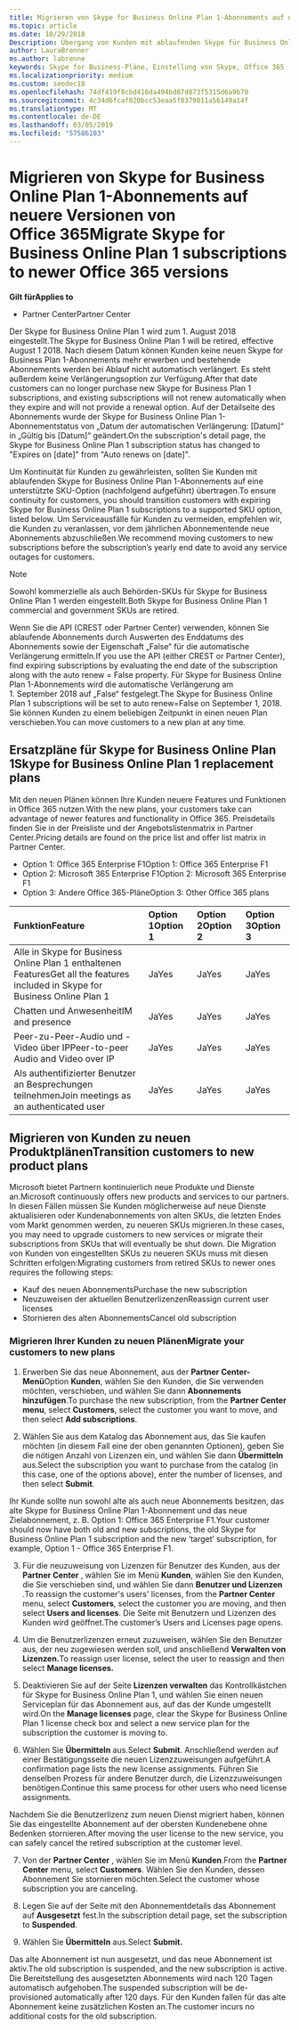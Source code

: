 ```yaml
---
title: Migrieren von Skype for Business Online Plan 1-Abonnements auf neuere Versionen von Office 365 | Partner Center
ms.topic: article
ms.date: 10/29/2018
Description: Übergang von Kunden mit ablaufenden Skype für Business Online Plan 1-Abonnements auf eine unterstützte SKU-Option. Wir empfehlen den Umstieg von Kunden für neue Abonnements vor dem Enddatum des Abonnements jährlich.
author: LauraBrenner
ms.author: labrenne
keywords: Skype for Business-Pläne, Einstellung von Skype, Office 365
ms.localizationpriority: medium
ms.custom: seodec18
ms.openlocfilehash: 74df419f8cbd416da494bd87d873f5315d6a9b70
ms.sourcegitcommit: 4c34d6fcaf020bcc53eaa5f0379011a56149a14f
ms.translationtype: MT
ms.contentlocale: de-DE
ms.lasthandoff: 03/05/2019
ms.locfileid: "57586103"
---
```

# <a name="migrate-skype-for-business-online-plan-1-subscriptions-to-newer-office-365-versions"></a><span data-ttu-id="26782-105">Migrieren von Skype for Business Online Plan 1-Abonnements auf neuere Versionen von Office 365</span><span class="sxs-lookup"><span data-stu-id="26782-105">Migrate Skype for Business Online Plan 1 subscriptions to newer Office 365 versions</span></span>

<span data-ttu-id="26782-106">**Gilt für**</span><span class="sxs-lookup"><span data-stu-id="26782-106">**Applies to**</span></span>

- <span data-ttu-id="26782-107">Partner Center</span><span class="sxs-lookup"><span data-stu-id="26782-107">Partner Center</span></span>

<span data-ttu-id="26782-108">Der Skype for Business Online Plan 1 wird zum 1. August 2018 eingestellt.</span><span class="sxs-lookup"><span data-stu-id="26782-108">The Skype for Business Online Plan 1 will be retired, effective August 1 2018.</span></span> <span data-ttu-id="26782-109">Nach diesem Datum können Kunden keine neuen Skype for Business Plan 1-Abonnements mehr erwerben und bestehende Abonnements werden bei Ablauf nicht automatisch verlängert. Es steht außerdem keine Verlängerungsoption zur Verfügung.</span><span class="sxs-lookup"><span data-stu-id="26782-109">After that date customers can no longer purchase new Skype for Business Plan 1 subscriptions, and existing subscriptions will not renew automatically when they expire and will not provide a renewal option.</span></span> <span data-ttu-id="26782-110">Auf der Detailseite des Abonnements wurde der Skype for Business Online Plan 1-Abonnementstatus von „Datum der automatischen Verlängerung: [Datum]“ in „Gültig bis [Datum]“ geändert.</span><span class="sxs-lookup"><span data-stu-id="26782-110">On the subscription's detail page, the Skype for Business Online Plan 1 subscription status has changed to "Expires on [date]" from "Auto renews on [date]".</span></span>  

<span data-ttu-id="26782-111">Um Kontinuität für Kunden zu gewährleisten, sollten Sie Kunden mit ablaufenden Skype for Business Online Plan 1-Abonnements auf eine unterstützte SKU-Option (nachfolgend aufgeführt) übertragen.</span><span class="sxs-lookup"><span data-stu-id="26782-111">To ensure continuity for customers, you should transition customers with expiring Skype for Business Online Plan 1 subscriptions to a supported SKU option, listed below.</span></span> <span data-ttu-id="26782-112">Um Serviceausfälle für Kunden zu vermeiden, empfehlen wir, die Kunden zu veranlassen, vor dem jährlichen Abonnementende neue Abonnements abzuschließen.</span><span class="sxs-lookup"><span data-stu-id="26782-112">We recommend moving customers to new subscriptions before the subscription’s yearly end date to avoid any service outages for customers.</span></span> 

>[!NOTE]
><span data-ttu-id="26782-113">Sowohl kommerzielle als auch Behörden-SKUs für Skype for Business Online Plan 1 werden eingestellt.</span><span class="sxs-lookup"><span data-stu-id="26782-113">Both Skype for Business Online Plan 1 commercial and government SKUs are retired.</span></span>

<span data-ttu-id="26782-114">Wenn Sie die API (CREST oder Partner Center) verwenden, können Sie ablaufende Abonnements durch Auswerten des Enddatums des Abonnements sowie der Eigenschaft „False“ für die automatische Verlängerung ermitteln.</span><span class="sxs-lookup"><span data-stu-id="26782-114">If you use the API (either CREST or Partner Center), find expiring subscriptions by evaluating the end date of the subscription along with the auto renew = False property.</span></span> <span data-ttu-id="26782-115">Für Skype for Business Online Plan 1-Abonnements wird die automatische Verlängerung am 1. September 2018 auf „False“ festgelegt.</span><span class="sxs-lookup"><span data-stu-id="26782-115">The Skype for Business Online Plan 1 subscriptions will be set to auto renew=False on September 1, 2018.</span></span> <span data-ttu-id="26782-116">Sie können Kunden zu einem beliebigen Zeitpunkt in einen neuen Plan verschieben.</span><span class="sxs-lookup"><span data-stu-id="26782-116">You can move customers to a new plan at any time.</span></span> 

## <a name="skype-for-business-online-plan-1-replacement-plans"></a><span data-ttu-id="26782-117">Ersatzpläne für Skype for Business Online Plan 1</span><span class="sxs-lookup"><span data-stu-id="26782-117">Skype for Business Online Plan 1 replacement plans</span></span>

<span data-ttu-id="26782-118">Mit den neuen Plänen können Ihre Kunden neuere Features und Funktionen in Office 365 nutzen.</span><span class="sxs-lookup"><span data-stu-id="26782-118">With the new plans, your customers take can advantage of newer features and functionality in Office 365.</span></span> <span data-ttu-id="26782-119">Preisdetails finden Sie in der Preisliste und der Angebotslistenmatrix in Partner Center.</span><span class="sxs-lookup"><span data-stu-id="26782-119">Pricing details are found on the price list and offer list matrix in Partner Center.</span></span> 

- <span data-ttu-id="26782-120">Option 1: Office 365 Enterprise F1</span><span class="sxs-lookup"><span data-stu-id="26782-120">Option 1: Office 365 Enterprise F1</span></span>
- <span data-ttu-id="26782-121">Option 2: Microsoft 365 Enterprise F1</span><span class="sxs-lookup"><span data-stu-id="26782-121">Option 2: Microsoft 365 Enterprise F1</span></span>
- <span data-ttu-id="26782-122">Option 3: Andere Office 365-Pläne</span><span class="sxs-lookup"><span data-stu-id="26782-122">Option 3: Other Office 365 plans</span></span>

|<span data-ttu-id="26782-123">**Funktion**</span><span class="sxs-lookup"><span data-stu-id="26782-123">**Feature**</span></span>    |<span data-ttu-id="26782-124">**Option 1**</span><span class="sxs-lookup"><span data-stu-id="26782-124">**Option 1**</span></span>   |<span data-ttu-id="26782-125">**Option 2**</span><span class="sxs-lookup"><span data-stu-id="26782-125">**Option 2**</span></span>   |<span data-ttu-id="26782-126">**Option 3**</span><span class="sxs-lookup"><span data-stu-id="26782-126">**Option 3**</span></span>   |
|:-----------------|:-----------------|:-------------|:------------|
|<span data-ttu-id="26782-127">Alle in Skype for Business Online Plan 1 enthaltenen Features</span><span class="sxs-lookup"><span data-stu-id="26782-127">Get all the features included in Skype for Business Online Plan 1</span></span>|<span data-ttu-id="26782-128">Ja</span><span class="sxs-lookup"><span data-stu-id="26782-128">Yes</span></span>   |<span data-ttu-id="26782-129">Ja</span><span class="sxs-lookup"><span data-stu-id="26782-129">Yes</span></span>   |<span data-ttu-id="26782-130">Ja</span><span class="sxs-lookup"><span data-stu-id="26782-130">Yes</span></span>   |
|<span data-ttu-id="26782-131">Chatten und Anwesenheit</span><span class="sxs-lookup"><span data-stu-id="26782-131">IM and presence</span></span> |<span data-ttu-id="26782-132">Ja</span><span class="sxs-lookup"><span data-stu-id="26782-132">Yes</span></span>   |<span data-ttu-id="26782-133">Ja</span><span class="sxs-lookup"><span data-stu-id="26782-133">Yes</span></span>   |<span data-ttu-id="26782-134">Ja</span><span class="sxs-lookup"><span data-stu-id="26782-134">Yes</span></span>   |
|<span data-ttu-id="26782-135">Peer-zu-Peer-Audio und -Video über IP</span><span class="sxs-lookup"><span data-stu-id="26782-135">Peer-to-peer Audio and Video over IP</span></span>|<span data-ttu-id="26782-136">Ja</span><span class="sxs-lookup"><span data-stu-id="26782-136">Yes</span></span>   |<span data-ttu-id="26782-137">Ja</span><span class="sxs-lookup"><span data-stu-id="26782-137">Yes</span></span>   |<span data-ttu-id="26782-138">Ja</span><span class="sxs-lookup"><span data-stu-id="26782-138">Yes</span></span>   
|<span data-ttu-id="26782-139">Als authentifizierter Benutzer an Besprechungen teilnehmen</span><span class="sxs-lookup"><span data-stu-id="26782-139">Join meetings as an authenticated user</span></span>| <span data-ttu-id="26782-140">Ja</span><span class="sxs-lookup"><span data-stu-id="26782-140">Yes</span></span>   |<span data-ttu-id="26782-141">Ja</span><span class="sxs-lookup"><span data-stu-id="26782-141">Yes</span></span>   |<span data-ttu-id="26782-142">Ja</span><span class="sxs-lookup"><span data-stu-id="26782-142">Yes</span></span>   |

## <a name="transition-customers-to-new-product-plans"></a><span data-ttu-id="26782-143">Migrieren von Kunden zu neuen Produktplänen</span><span class="sxs-lookup"><span data-stu-id="26782-143">Transition customers to new product plans</span></span>

<span data-ttu-id="26782-144">Microsoft bietet Partnern kontinuierlich neue Produkte und Dienste an.</span><span class="sxs-lookup"><span data-stu-id="26782-144">Microsoft continuously offers new products and services to our partners.</span></span> <span data-ttu-id="26782-145">In diesen Fällen müssen Sie Kunden möglicherweise auf neue Dienste aktualisieren oder Kundenabonnements von alten SKUs, die letzten Endes vom Markt genommen werden, zu neueren SKUs migrieren.</span><span class="sxs-lookup"><span data-stu-id="26782-145">In these cases, you may need to upgrade customers to new services or migrate their subscriptions from SKUs that will eventually be shut down.</span></span> <span data-ttu-id="26782-146">Die Migration von Kunden von eingestellten SKUs zu neueren SKUs muss mit diesen Schritten erfolgen:</span><span class="sxs-lookup"><span data-stu-id="26782-146">Migrating customers from retired SKUs to newer ones requires the following steps:</span></span>

- <span data-ttu-id="26782-147">Kauf des neuen Abonnements</span><span class="sxs-lookup"><span data-stu-id="26782-147">Purchase the new subscription</span></span>
- <span data-ttu-id="26782-148">Neuzuweisen der aktuellen Benutzerlizenzen</span><span class="sxs-lookup"><span data-stu-id="26782-148">Reassign current user licenses</span></span>
- <span data-ttu-id="26782-149">Stornieren des alten Abonnements</span><span class="sxs-lookup"><span data-stu-id="26782-149">Cancel old subscription</span></span>

### <a name="migrate-your-customers-to-new-plans"></a><span data-ttu-id="26782-150">Migrieren Ihrer Kunden zu neuen Plänen</span><span class="sxs-lookup"><span data-stu-id="26782-150">Migrate your customers to new plans</span></span>

1. <span data-ttu-id="26782-151">Erwerben Sie das neue Abonnement, aus der **Partner Center-Menü**Option **Kunden**, wählen Sie den Kunden, die Sie verwenden möchten, verschieben, und wählen Sie dann **Abonnements hinzufügen**.</span><span class="sxs-lookup"><span data-stu-id="26782-151">To purchase the new subscription, from the **Partner Center menu**, select **Customers**, select the customer you want to move, and then select **Add subscriptions**.</span></span>

2. <span data-ttu-id="26782-152">Wählen Sie aus dem Katalog das Abonnement aus, das Sie kaufen möchten (in diesem Fall eine der oben genannten Optionen), geben Sie die nötigen Anzahl von Lizenzen ein, und wählen Sie dann **Übermitteln** aus.</span><span class="sxs-lookup"><span data-stu-id="26782-152">Select the subscription you want to purchase from the catalog (in this case, one of the options above), enter the number of licenses, and then select **Submit**.</span></span> 

<span data-ttu-id="26782-153">Ihr Kunde sollte nun sowohl alte als auch neue Abonnements besitzen, das alte Skype for Business Online Plan 1-Abonnement und das neue Zielabonnement, z. B. Option 1: Office 365 Enterprise F1.</span><span class="sxs-lookup"><span data-stu-id="26782-153">Your customer should now have both old and new subscriptions, the old Skype for Business Online Plan 1  subscription and the new ‘target’ subscription, for example, Option 1 - Office 365 Enterprise F1.</span></span>

3. <span data-ttu-id="26782-154">Für die neuzuweisung von Lizenzen für Benutzer des Kunden, aus der **Partner Center** , wählen Sie im Menü **Kunden**, wählen Sie den Kunden, die Sie verschieben sind, und wählen Sie dann **Benutzer und Lizenzen** .</span><span class="sxs-lookup"><span data-stu-id="26782-154">To reassign the customer's users' licenses, from the **Partner Center** menu, select **Customers**, select the customer you are moving, and then select **Users and licenses**.</span></span> <span data-ttu-id="26782-155">Die Seite mit Benutzern und Lizenzen des Kunden wird geöffnet.</span><span class="sxs-lookup"><span data-stu-id="26782-155">The customer’s Users and Licenses page opens.</span></span>

4. <span data-ttu-id="26782-156">Um die Benutzerlizenzen erneut zuzuweisen, wählen Sie den Benutzer aus, der neu zugewiesen werden soll, und anschließend **Verwalten von Lizenzen.**</span><span class="sxs-lookup"><span data-stu-id="26782-156">To reassign user license, select the user to reassign and then select **Manage licenses.**</span></span>

5. <span data-ttu-id="26782-157">Deaktivieren Sie auf der Seite **Lizenzen verwalten** das Kontrollkästchen für Skype for Business Online Plan 1, und wählen Sie einen neuen Serviceplan für das Abonnement aus, auf das der Kunde umgestellt wird.</span><span class="sxs-lookup"><span data-stu-id="26782-157">On the **Manage licenses** page, clear the Skype for Business Online Plan 1 license check box and select a new service plan for the subscription the customer is moving to.</span></span>

6. <span data-ttu-id="26782-158">Wählen Sie **Übermitteln** aus.</span><span class="sxs-lookup"><span data-stu-id="26782-158">Select **Submit**.</span></span> <span data-ttu-id="26782-159">Anschließend werden auf einer Bestätigungsseite die neuen Lizenzzuweisungen aufgeführt.</span><span class="sxs-lookup"><span data-stu-id="26782-159">A confirmation page lists the new license assignments.</span></span> <span data-ttu-id="26782-160">Führen Sie denselben Prozess für andere Benutzer durch, die Lizenzzuweisungen benötigen.</span><span class="sxs-lookup"><span data-stu-id="26782-160">Continue this same process for other users who need license assignments.</span></span>

<span data-ttu-id="26782-161">Nachdem Sie die Benutzerlizenz zum neuen Dienst migriert haben, können Sie das eingestellte Abonnement auf der obersten Kundenebene ohne Bedenken stornieren.</span><span class="sxs-lookup"><span data-stu-id="26782-161">After moving the user license to the new service, you can safely cancel the retired subscription at the customer level.</span></span>

7. <span data-ttu-id="26782-162">Von der **Partner Center** , wählen Sie im Menü **Kunden**.</span><span class="sxs-lookup"><span data-stu-id="26782-162">From the **Partner Center** menu, select **Customers**.</span></span> <span data-ttu-id="26782-163">Wählen Sie den Kunden, dessen Abonnement Sie stornieren möchten.</span><span class="sxs-lookup"><span data-stu-id="26782-163">Select the customer whose subscription you are canceling.</span></span>

8. <span data-ttu-id="26782-164">Legen Sie auf der Seite mit den Abonnementdetails das Abonnement auf **Ausgesetzt** fest.</span><span class="sxs-lookup"><span data-stu-id="26782-164">In the subscription detail page, set the subscription to **Suspended**.</span></span>

9. <span data-ttu-id="26782-165">Wählen Sie **Übermitteln** aus.</span><span class="sxs-lookup"><span data-stu-id="26782-165">Select **Submit.**</span></span>

<span data-ttu-id="26782-166">Das alte Abonnement ist nun ausgesetzt, und das neue Abonnement ist aktiv.</span><span class="sxs-lookup"><span data-stu-id="26782-166">The old subscription is suspended, and the new subscription is active.</span></span> <span data-ttu-id="26782-167">Die Bereitstellung des ausgesetzten Abonnements wird nach 120 Tagen automatisch aufgehoben.</span><span class="sxs-lookup"><span data-stu-id="26782-167">The suspended subscription will be de-provisioned automatically after 120 days.</span></span> <span data-ttu-id="26782-168">Für den Kunden fallen für das alte Abonnement keine zusätzlichen Kosten an.</span><span class="sxs-lookup"><span data-stu-id="26782-168">The customer incurs no additional costs for the old subscription.</span></span>

